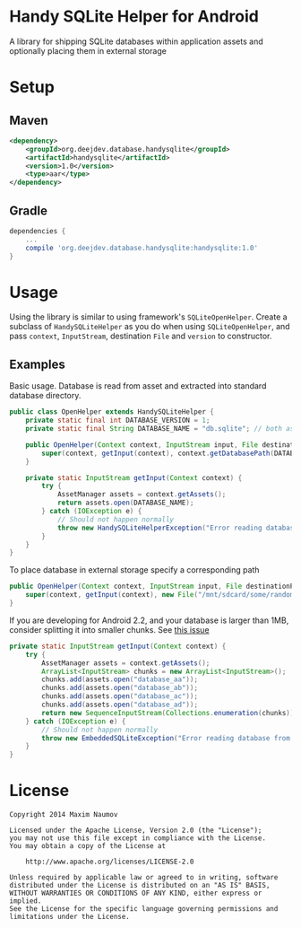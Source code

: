 Handy SQLite Helper for Android
===============================

A library for shipping SQLite databases within application assets and optionally placing them in external storage

Setup
=====
Maven
-----
```xml
<dependency>
    <groupId>org.deejdev.database.handysqlite</groupId>
    <artifactId>handysqlite</artifactId>
    <version>1.0</version>
    <type>aar</type>
</dependency>
```
Gradle
------
```groovy
dependencies {
    ...
    compile 'org.deejdev.database.handysqlite:handysqlite:1.0'
}
```

Usage
=====

Using the library is similar to using framework's `SQLiteOpenHelper`. Create a subclass of `HandySQLiteHelper` as you do when using `SQLiteOpenHelper`, and pass `context`, `InputStream`, destination `File` and `version` to constructor.

Examples
--------
Basic usage. Database is read from asset and extracted into standard database directory.

```java
public class OpenHelper extends HandySQLiteHelper {
    private static final int DATABASE_VERSION = 1;
    private static final String DATABASE_NAME = "db.sqlite"; // both asset name and destination file name

    public OpenHelper(Context context, InputStream input, File destinationPath, SQLiteDatabase.CursorFactory factory, int version) {
        super(context, getInput(context), context.getDatabasePath(DATABASE_NAME), null, DATABASE_VERSION);
    }

    private static InputStream getInput(Context context) {
        try {
            AssetManager assets = context.getAssets();
            return assets.open(DATABASE_NAME);
        } catch (IOException e) {
            // Should not happen normally
            throw new HandySQLiteHelperException("Error reading database from assets", e);
        }
    }
}
```

To place database in external storage specify a corresponding path

```java
public OpenHelper(Context context, InputStream input, File destinationPath, SQLiteDatabase.CursorFactory factory, int version) {
    super(context, getInput(context), new File("/mnt/sdcard/some/random/path"), null, DATABASE_VERSION);
}
```

If you are developing for Android 2.2, and your database is larger than 1MB, consider splitting it into smaller chunks.
See [this issue](http://code.google.com/p/android/issues/detail?id=37)

```java
private static InputStream getInput(Context context) {
    try {
        AssetManager assets = context.getAssets();
        ArrayList<InputStream> chunks = new ArrayList<InputStream>();
        chunks.add(assets.open("database_aa"));
        chunks.add(assets.open("database_ab"));
        chunks.add(assets.open("database_ac"));
        chunks.add(assets.open("database_ad"));
        return new SequenceInputStream(Collections.enumeration(chunks));
    } catch (IOException e) {
        // Should not happen normally
        throw new EmbeddedSQLiteException("Error reading database from assets", e);
    }
}
```

License
=======

    Copyright 2014 Maxim Naumov

    Licensed under the Apache License, Version 2.0 (the "License");
    you may not use this file except in compliance with the License.
    You may obtain a copy of the License at

        http://www.apache.org/licenses/LICENSE-2.0

    Unless required by applicable law or agreed to in writing, software
    distributed under the License is distributed on an "AS IS" BASIS,
    WITHOUT WARRANTIES OR CONDITIONS OF ANY KIND, either express or implied.
    See the License for the specific language governing permissions and
    limitations under the License.
